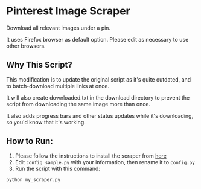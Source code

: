 # Pinterest Image Scraper
Download all relevant images under a pin. 

It uses Firefox browser as default option. Please edit as necessary to use other browsers.

## Why This Script?
This modification is to update the original script as it's quite outdated, and to batch-download multiple links at once.

It will also create downloaded.txt in the download directory to prevent the script from downloading the same image more than once.

It also adds progress bars and other status updates while it's downloading, so you'd know that it's working.

## How to Run:
1. Please follow the instructions to install the scraper from [here](https://github.com/xjdeng/pinterest-image-scraper)
1. Edit `config_sample.py` with your information, then rename it to `config.py`
1. Run the script with this command:
```python
python my_scraper.py
```